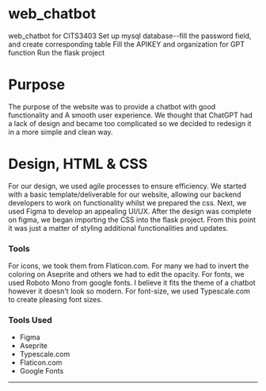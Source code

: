 # web_chatbot

web_chatbot for CITS3403
Set up mysql database--fill the password field, and create corresponding table
Fill the APIKEY and organization for GPT function
Run the flask project

# Purpose #
The purpose of the website was to provide a chatbot with good functionality and A smooth user experience.
We thought that ChatGPT had a lack of design and became too complicated so we decided to redesign it in a more simple and clean way.

# Design, HTML & CSS #
For our design, we used agile processes to ensure efficiency.
We started with a basic template/deliverable for our website, allowing our backend developers to work on functionality whilst we prepared the css.
Next, we used Figma to develop an appealing UI/UX.
After the design was complete on figma, we began importing the CSS into the flask project.
From this point it was just a matter of styling additional functionalities and updates.

### Tools ###
For icons, we took them from Flaticon.com. For many we had to invert the coloring on Aseprite and others we had to edit the opacity.
For fonts, we used Roboto Mono from google fonts. I believe it fits the theme of a chatbot however it doesn't look so modern.
For font-size, we used Typescale.com to create pleasing font sizes.

### Tools Used ###
- Figma
- Aseprite
- Typescale.com
- Flaticon.com
- Google Fonts

---
